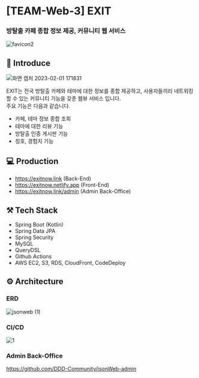 # [TEAM-Web-3] EXIT
### 방탈출 카페 종합 정보 제공, 커뮤니티 웹 서비스 <br>

![favicon2](https://user-images.githubusercontent.com/85692623/215988123-12a41e9c-6f64-40c6-8a68-026908ef0e7e.png)

## 👋 Introduce
![화면 캡처 2023-02-01 171831](https://user-images.githubusercontent.com/85692623/215988314-2ac677f3-43c2-4542-9dee-6586115a36a4.png)

EXIT는 전국 방탈출 카페와 테마에 대한 정보를 종합 제공하고, 사용자들끼리 네트워킹 할 수 있는 커뮤니티 기능을 갖춘 웹뷰 서비스 입니다. <br>
주요 기능은 다음과 같습니다.
- 카페, 테마 정보 종합 조회
- 테마에 대한 리뷰 기능
- 방탈출 인증 게시판 기능
- 칭호, 경험치 기능

## 💻 Production
- https://exitnow.link (Back-End) <br>
- https://exitnow.netlify.app (Front-End) <br>
- https://exitnow.link/admin (Admin Back-Office) <br>

## ⚒️ Tech Stack
- Spring Boot (Kotlin)
- Spring Data JPA
- Spring Security
- MySQL
- QueryDSL
- Github Actions
- AWS EC2, S3, RDS, CloudFront, CodeDeploy

## ⚙️ Architecture
### ERD
![jsonweb (1)](https://user-images.githubusercontent.com/85692623/215988693-72a0f011-6934-4eac-b24b-ee272e54da7f.png)

### CI/CD
![1](https://user-images.githubusercontent.com/85692623/215988797-f18c80bc-50e5-4050-a014-1d5f8f34c42c.png)

### Admin Back-Office
https://github.com/DDD-Community/jsonWeb-admin

